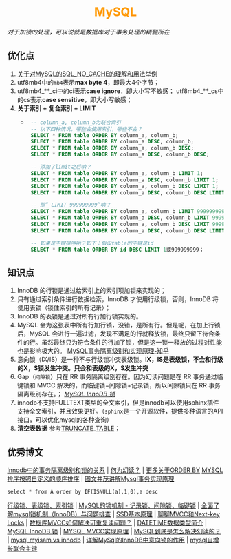 # <div style="text-align:center;color:#FF9900">MySQL</div>
*对于加锁的处理，可以说就是数据库对于事务处理的精髓所在*

## 优化点
1. [关于对MySQL的SQL_NO_CACHE的理解和用法举例]
2. utf8mb4中的`mb4`表示**max byte 4**，即最大4个字节；
3. utf8mb4_\*\*\_ci中的ci表示**case ignore**，即大小写不敏感；
   utf8mb4_\*\*\_cs中的cs表示**case sensitive**，即大小写敏感；
4. **关于索引 + 复合索引 + LIMIT**
   * ```sql
      -- column_a, column_b为联合索引
      -- 以下四种情况，哪些会使用索引，哪些不会？
      SELECT * FROM table ORDER BY column_a, column_b;
      SELECT * FROM table ORDER BY column_a DESC, column_b;
      SELECT * FROM table ORDER BY column_a, column_b DESC;
      SELECT * FROM table ORDER BY column_a DESC, column_b DESC;

      -- 添加了limit之后呐？
      SELECT * FROM table ORDER BY column_a, column_b LIMIT 1;
      SELECT * FROM table ORDER BY column_a DESC, column_b LIMIT 1;
      SELECT * FROM table ORDER BY column_a, column_b DESC LIMIT 1;
      SELECT * FROM table ORDER BY column_a DESC, column_b DESC LIMIT 1;

      -- 那“ LIMIT 999999999”呐？
      SELECT * FROM table ORDER BY column_a, column_b LIMIT 999999999;
      SELECT * FROM table ORDER BY column_a DESC, column_b LIMIT 999999999;
      SELECT * FROM table ORDER BY column_a, column_b DESC LIMIT 999999999;
      SELECT * FROM table ORDER BY column_a DESC, column_b DESC LIMIT 999999999;

      -- 如果是主键排序呐？如下：假设table的主键是id
      SELECT * FROM table ORDER BY id DESC LIMIT 1或999999999；
      ```

## 知识点
1. InnoDB 的行锁是通过给索引上的索引项加锁来实现的；
2. 只有通过索引条件进行数据检索，InnoDB 才使用行级锁，否则，InnoDB 将使用表锁（锁住索引的所有记录）；
3. InnoDB 的表锁是通过对所有行加行锁实现的。
4. MySQL 会为这张表中所有行加行锁，没错，是所有行。但是呢，在加上行锁后，MySQL 会进行一遍过滤，发现不满足的行就释放锁，最终只留下符合条件的行。虽然最终只为符合条件的行加了锁，但是这一锁一释放的过程对性能也是影响极大的。    [MySQL事务隔离级别和实现原理-知乎][]
5. 意向锁（IX/IS）是一种不与行级锁冲突表级锁。**IX，IS是表级锁，不会和行级的X，S锁发生冲突。只会和表级的X，S发生冲突**
6. Gap（`间隙锁`）只在 RR 事务隔离级别存在。因为幻读问题是在 RR 事务通过临键锁和 MVCC 解决的，而临键锁=间隙锁+记录锁，所以间隙锁只在 RR 事务隔离级别存在。； *[MySQL InnoDB 锁]*
7. innodb不支持FULLTEXT类型的全文索引，但是innodb可以使用sphinx插件支持全文索引，并且效果更好。（`sphinx`是一个开源软件，提供多种语言的API接口，可以优化mysql的各种查询）
8. **清空表数据** 参考[TRUNCATE_TABLE](https://www.yiibai.com/mysql/truncate-table.html)；

## 优秀博文
[Innodb中的事务隔离级别和锁的关系][] | [何为幻读？][] | [更多关于ORDER BY][Mysql应用之类似Oracle null first/last用法]
[MYSQL排序按照自定义的顺序排序][] | [图文并茂讲解Mysql事务实现原理][]
```
select * from A order by IF(ISNULL(a),1,0),a desc
```
[行级锁、表级锁、索引锁] | [MySQL的锁机制 - 记录锁、间隙锁、临键锁] | [全面了解mysql锁机制（InnoDB）与问题排查] | [SSD基本原理] | [聊聊MVCC和Next-key Locks] | [数据库MVCC如何解决可重复读问题？] | [DATETIME数据类型简介] | [MySQL InnoDB 锁] | [MYSQL MVCC实现原理] | [MySQL到底是怎么解决幻读的？] | [mysql myisam vs innodb] | [详解MySql的InnoDB中意向锁的作用] | [mysql自增长联合主键]



[Innodb中的事务隔离级别和锁的关系]:https://tech.meituan.com/2014/08/20/innodb-lock.html
[何为幻读？]:https://segmentfault.com/a/1190000016566788
[MYSQL排序按照自定义的顺序排序]:https://blog.csdn.net/hutongling/article/details/90177862
[Mysql应用之类似Oracle null first/last用法]:https://blog.csdn.net/u014427391/article/details/87297068 'Mysql应用之类似Oracle null first/last用法'
[行级锁、表级锁、索引锁]:https://blog.csdn.net/u014749862/article/details/80087035
[MySQL的锁机制 - 记录锁、间隙锁、临键锁]:https://zhuanlan.zhihu.com/p/48269420
[全面了解mysql锁机制（InnoDB）与问题排查]:https://juejin.im/post/5b82e0196fb9a019f47d1823
[SSD基本原理]:http://oserror.com/backend/ssd-principle/
[关于对MySQL的SQL_NO_CACHE的理解和用法举例]:https://blog.csdn.net/csd753111111/article/details/100428394?utm_medium=distribute.pc_relevant_t0.none-task-blog-BlogCommendFromMachineLearnPai2-1.nonecase&depth_1-utm_source=distribute.pc_relevant_t0.none-task-blog-BlogCommendFromMachineLearnPai2-1.nonecase
[数据库MVCC如何解决可重复读问题？]:https://www.zhihu.com/question/333421386
[DATETIME数据类型简介]:https://www.yiibai.com/mysql/datetime.html
[图文并茂讲解Mysql事务实现原理]:https://cloud.tencent.com/developer/article/1431307
[聊聊MVCC和Next-key Locks]:https://juejin.im/post/5cd8283ae51d453a907b4b29
[MySQL InnoDB 锁]:https://www.yuque.com/yinjianwei/vyrvkf/ei0mep
[详解MySql的InnoDB中意向锁的作用]:https://juejin.im/post/6844903666332368909
[MySQL事务隔离级别和实现原理-知乎]:https://zhuanlan.zhihu.com/p/117476959
[MYSQL MVCC实现原理]:https://www.jianshu.com/p/f692d4f8a53e
[MySQL到底是怎么解决幻读的？]:https://database.51cto.com/art/201905/597093.htm
[mysql myisam vs innodb]:https://www.jianshu.com/p/2cdd44e6d7d9
[mysql自增长联合主键]:https://blog.csdn.net/shujianhenu/article/details/46609545
